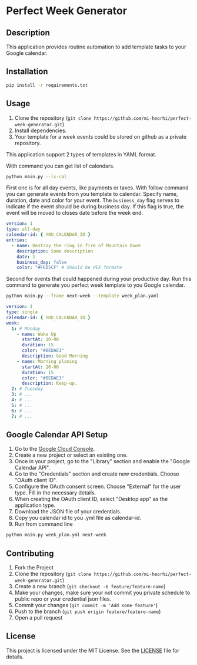 # Perfect Week Generator

## Description

This application provides routine automation to add template tasks to your Google calendar.

## Installation

```bash
pip install -r requirements.txt
```

## Usage

1. Clone the repository (`git clone https://github.com/mi-heorhi/perfect-week-generator.git`)
2. Install dependencies.
3. Your template for a week events could be stored on github as a private repository.

This application support 2 types of templates in YAML format.

With command you can get list of calendars.

```bash
python main.py --ls-cal
```

First one is for all day events, like payments or taxes. With follow command you can generate events from you template to calendar.
Specify name, duration, date and color for your event. The `business_day` flag serves to indicate if the event should be during business day. If this flag is true, the event will be moved to closes date before the week end.

```yaml
version: 1
type: all-day
calendar-id: { YOU_CALENDAR_ID }
entries:
  - name: Destroy the ring in fire of Mountain Doom
    description: Some description
    date: 1
    business_day: false
    color: "#FED5CF" # Should be HEX formate
```

Second for events that could happened during your productive day. Run this command to generate you perfect week template to you Google calendar.

```bash
python main.py --frame next-week --template week_plan.yaml
```

```yaml
version: 1
type: single
calendar-id: { YOU_CALENDAR_ID }
week:
  1: # Monday
    - name: Wake Up
      startAt: 10-00
      duration: 15
      color: "#BEDAE3"
      description: Good Morning
    - name: Morning planing
      startAt: 10-00
      duration: 15
      color: "#BEDAE3"
      description: Keep-up.
  2: # Tuesday
  3: # ...
  4: # ...
  5: # ...
  6: # ...
  7: # ...
```

## Google Calendar API Setup

1. Go to the [Google Cloud Console](https://console.cloud.google.com/).
2. Create a new project or select an existing one.
3. Once in your project, go to the "Library" section and enable the "Google Calendar API".
4. Go to the "Credentials" section and create new credentials. Choose "OAuth client ID".
5. Configure the OAuth consent screen. Choose "External" for the user type. Fill in the necessary details.
6. When creating the OAuth client ID, select "Desktop app" as the application type.
7. Download the JSON file of your credentials.
8. Copy you calendar id to you .yml file as calendar-id.
9. Run from command line

```bash
python main.py week_plan.yml next-week

```

## Contributing

1. Fork the Project
2. Clone the repository (`git clone https://github.com/mi-heorhi/perfect-week-generator.git`)
3. Create a new branch (`git checkout -b feature/feature-name`)
4. Make your changes, make sure your not commit you private schedule to public repo or your credential json files.
5. Commit your changes (`git commit -m 'Add some feature'`)
6. Push to the branch (`git push origin feature/feature-name`)
7. Open a pull request

## License

This project is licensed under the MIT License. See the [LICENSE](LICENSE) file for details.
